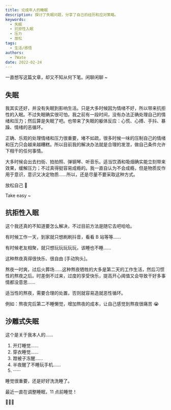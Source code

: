 ```yaml
---
title: 论成年人的睡眠
description: 探讨了失眠问题，分享了自己的经历和应对策略。
keywords:
  - 失眠
  - 抗拒性入眠
  - 压力
  - 放松
tags:
  - 生活/感悟
authors:
  - 7Wate
date: 2022-02-24
---
```


一直想写这篇文章，却又不知从何下笔。闲聊闲聊 ~

## 失眠

我其实还好，并没有失眠到影响生活。只是大多时候因为情绪不好，所以带来抗拒性的入眠。不过失眠确实很可怕，我之前有一段时间，没有办法正确处理自己的情绪和压力；然后算是失眠了吧。也带来了失眠的躯体反应：心慌、心搏、手抖、暴躁、情绪的恶循环。

正确、乐观的处理情绪和压力很重要，堵不如疏，很多时候一味的压制自己的情绪和压力只会越来越糟糕。所以目前我的解决办法就是合理的发泄，做自己条件允许下相干的任何事情。

大多时候会出去扫街、拍拍照、弹钢琴、听音乐。适当饮酒和吸烟确实能立刻带来效果，缓解压力；不过真得挺容易成瘾的。我一直自认为不会成瘾，但是物质反作用于意识，意识又决定物质……所以，还是尽量不要采取这种方式。

放松自己 🤔

Take easy ~

## 抗拒性入眠

这个我还真的不知道要怎么解决，不过目前方法是随它去吧哈哈。

有时候工作一天，到家就只想刷刷抖音，看看 B 站等等……

有时候老友相聚，就只想玩玩玩玩玩，该睡也不睡……

这种熬夜真得很快乐、很自由 [手动狗头]。

熬夜一时爽，过后火葬场……这种熬夜牺牲的大多是第二天的工作生活，然后习惯性的熬夜之后。时差倒不过来，过度的享受快乐，提高开心阈值又会导致干好多事情都没意思……

适当性的熬夜，需要合理的处置，否则就容易造就恶性循环。

例如：熬夜完后第二不睡懒觉，增加熬夜的成本，让自己感觉到熬夜很痛苦 😭

## 沙雕式失眠

这个是关于我本人的……

1. 开灯睡觉……
2. 穿衣睡觉……
3. 蹬被子冻醒……
4. 半夜醒了不睡玩手机……
5. ······

睡觉很重要，还是好好洗洗睡了。

最近一直在调整睡眠，11 点前睡觉！

👻👻👻
